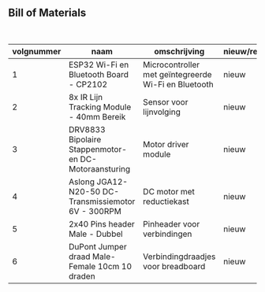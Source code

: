 ## Bill of Materials
<br />

| volgnummer | naam | omschrijving | nieuw/recup | kostprijs/stuk | aantal | subtotaal |
|-------------|------|---------------|--------------|----------------|---------|------------|
| 1 | ESP32 Wi-Fi en Bluetooth Board - CP2102 | Microcontroller met geïntegreerde Wi-Fi en Bluetooth | nieuw | €9,00 | 1 | €9,00 |
| 2 | 8x IR Lijn Tracking Module - 40mm Bereik | Sensor voor lijnvolging | nieuw | €6,00 | 1 | €6,00 |
| 3 | DRV8833 Bipolaire Stappenmotor- en DC-Motoraansturing | Motor driver module | nieuw | €3,00 | 1 | €3,00 |
| 4 | Aslong JGA12-N20-50 DC-Transmissiemotor 6V - 300RPM | DC motor met reductiekast | nieuw | €4,50 | 2 | €9,00 |
| 5 | 2x40 Pins header Male - Dubbel | Pinheader voor verbindingen | nieuw | €0,75 | 1 | €0,75 |
| 6 | DuPont Jumper draad Male-Female 10cm 10 draden | Verbindingdraadjes voor breadboard | nieuw | €0,50 | 4 | €2,00 |


